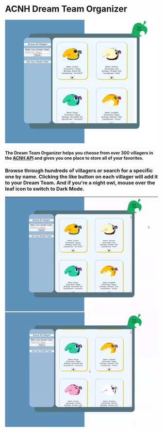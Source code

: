 # ACNH Dream Team Organizer

<img src="/images/acnh_app.jpg" />

#### The Dream Team Organizer helps you choose from over 300 villagers in the [ACNH API](https://acnhapi.com/v1a/villagers/) and gives you one place to store all of your favorites.

### Browse through hundreds of villagers or search for a specific one by name. Clicking the like button on each villager will add it to your Dream Team. And if you're a night owl, mouse over the leaf icon to switch to Dark Mode.

<img src="/images/darkMode.gif" />

<img src="/images/appDemo.gif" />







